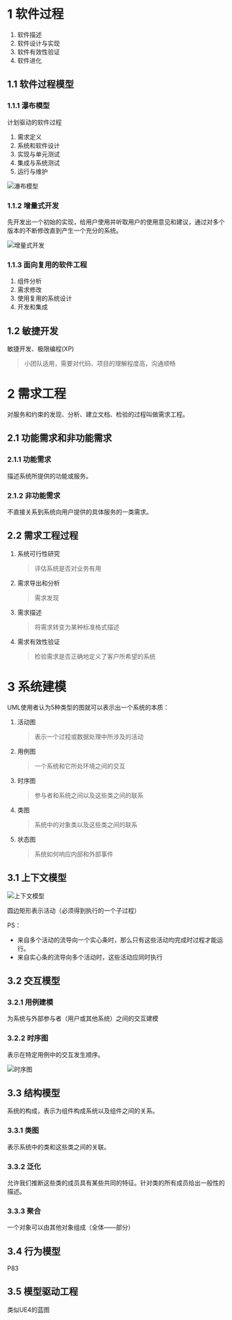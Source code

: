 
# 1 软件过程

1. 软件描述
2. 软件设计与实现
3. 软件有效性验证
4. 软件进化

## 1.1 软件过程模型

### 1.1.1 瀑布模型

计划驱动的软件过程

1. 需求定义
2. 系统和软件设计
3. 实现与单元测试
4. 集成与系统测试
5. 运行与维护

![瀑布模型](瀑布模型.jpg)

### 1.1.2 增量式开发

先开发出一个初始的实现，给用户使用并听取用户的使用意见和建议，通过对多个版本的不断修改直到产生一个充分的系统。

![增量式开发](增量式开发.jpg)

### 1.1.3 面向复用的软件工程

1. 组件分析
2. 需求修改
3. 使用复用的系统设计
4. 开发和集成

## 1.2 敏捷开发

敏捷开发、极限编程(XP)

> 小团队适用，需要对代码、项目的理解程度高，沟通顺畅

# 2 需求工程

对服务和约束的发现、分析、建立文档、检验的过程叫做需求工程。

## 2.1 功能需求和非功能需求

### 2.1.1 功能需求

描述系统所提供的功能或服务。

### 2.1.2 非功能需求

不直接关系到系统向用户提供的具体服务的一类需求。

## 2.2 需求工程过程

1. 系统可行性研究

   > 评估系统是否对业务有用

2. 需求导出和分析

   > 需求发现

3. 需求描述

   > 将需求转变为某种标准格式描述

4. 需求有效性验证

   > 检验需求是否正确地定义了客户所希望的系统

# 3 系统建模

UML使用者认为5种类型的图就可以表示出一个系统的本质：

1. 活动图

   > 表示一个过程或数据处理中所涉及的活动

2. 用例图

   > 一个系统和它所处环境之间的交互

3. 时序图

   > 参与者和系统之间以及这些类之间的联系

4. 类图

   > 系统中的对象类以及这些类之间的联系

5. 状态图

   > 系统如何响应内部和外部事件

## 3.1 上下文模型

![上下文模型](上下文模型.jpg)

圆边矩形表示活动（必须得到执行的一个子过程）

PS：

* 来自多个活动的流导向一个实心条时，那么只有这些活动均完成时过程才能运行。
* 来自实心条的流导向多个活动时，这些活动应同时执行



## 3.2 交互模型

### 3.2.1 用例建模

为系统与外部参与者（用户或其他系统）之间的交互建模

### 3.2.2 时序图

表示在特定用例中的交互发生顺序。

![时序图](时序图.png)

## 3.3 结构模型

系统的构成，表示为组件构成系统以及组件之间的关系。

### 3.3.1 类图

表示系统中的类和这些类之间的关联。

### 3.3.2 泛化

允许我们推断这些类的成员具有某些共同的特征。针对类的所有成员给出一般性的描述。

### 3.3.3 聚合

一个对象可以由其他对象组成（全体——部分）

## 3.4 行为模型

P83

## 3.5 模型驱动工程

类似UE4的蓝图

